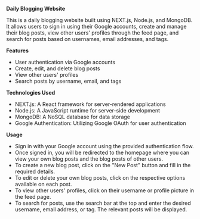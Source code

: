 **Daily Blogging Website**

This is a daily blogging website built using NEXT.js, Node.js, and MongoDB. It allows users to sign in using their Google accounts, create and manage their blog posts, view other users' profiles through the feed page, and search for posts based on usernames, email addresses, and tags.

**Features**
- User authentication via Google accounts
- Create, edit, and delete blog posts
- View other users' profiles
- Search posts by username, email, and tags

**Technologies Used**
- NEXT.js: A React framework for server-rendered applications
- Node.js: A JavaScript runtime for server-side development
- MongoDB: A NoSQL database for data storage
- Google Authentication: Utilizing Google OAuth for user authentication

 **Usage**
- Sign in with your Google account using the provided authentication flow.
- Once signed in, you will be redirected to the homepage where you can view your own blog posts and the blog posts of other users.
- To create a new blog post, click on the "New Post" button and fill in the required details.
- To edit or delete your own blog posts, click on the respective options available on each post.
- To view other users' profiles, click on their username or profile picture in the feed page.
- To search for posts, use the search bar at the top and enter the desired username, email address, or tag. The relevant posts will be displayed.
